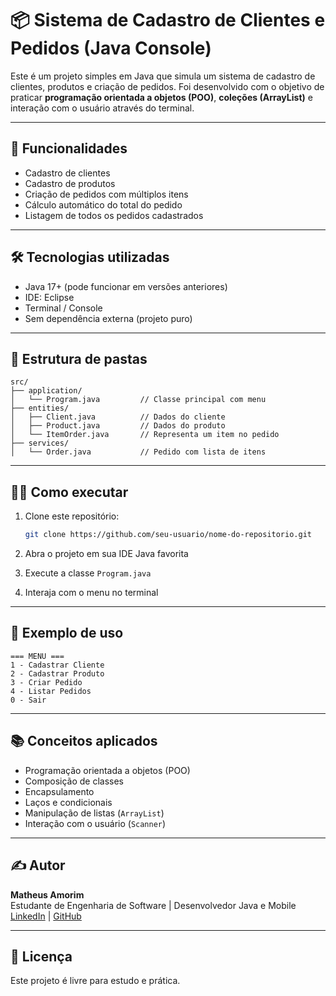 # 📦 Sistema de Cadastro de Clientes e Pedidos (Java Console)

Este é um projeto simples em Java que simula um sistema de cadastro de clientes, produtos e criação de pedidos. Foi desenvolvido com o objetivo de praticar **programação orientada a objetos (POO)**, **coleções (ArrayList)** e interação com o usuário através do terminal.

---

## 🚀 Funcionalidades

- Cadastro de clientes
- Cadastro de produtos
- Criação de pedidos com múltiplos itens
- Cálculo automático do total do pedido
- Listagem de todos os pedidos cadastrados

---

## 🛠️ Tecnologias utilizadas

- Java 17+ (pode funcionar em versões anteriores)
- IDE: Eclipse
- Terminal / Console
- Sem dependência externa (projeto puro)

---

## 📁 Estrutura de pastas

```
src/
├── application/
│   └── Program.java         // Classe principal com menu
├── entities/
│   ├── Client.java          // Dados do cliente
│   ├── Product.java         // Dados do produto
│   └── ItemOrder.java       // Representa um item no pedido
├── services/
│   └── Order.java           // Pedido com lista de itens
```

---

## 🧑‍💻 Como executar

1. Clone este repositório:
   ```bash
   git clone https://github.com/seu-usuario/nome-do-repositorio.git
   ```

2. Abra o projeto em sua IDE Java favorita

3. Execute a classe `Program.java`

4. Interaja com o menu no terminal

---

## 📸 Exemplo de uso

```
=== MENU ===
1 - Cadastrar Cliente
2 - Cadastrar Produto
3 - Criar Pedido
4 - Listar Pedidos
0 - Sair
```

---

## 📚 Conceitos aplicados

- Programação orientada a objetos (POO)
- Composição de classes
- Encapsulamento
- Laços e condicionais
- Manipulação de listas (`ArrayList`)
- Interação com o usuário (`Scanner`)

---

## ✍️ Autor

**Matheus Amorim**  
Estudante de Engenharia de Software | Desenvolvedor Java e Mobile  
[LinkedIn](https://www.linkedin.com/) | [GitHub](https://github.com/maarimo)

---

## 📌 Licença

Este projeto é livre para estudo e prática.